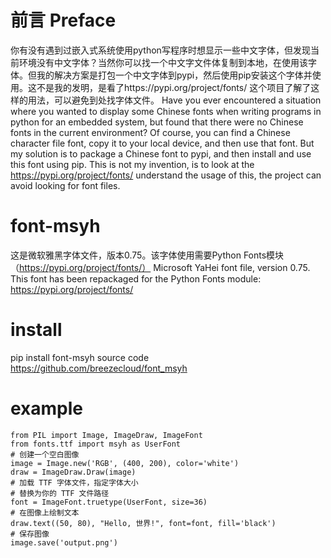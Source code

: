 # 前言 Preface
你有没有遇到过嵌入式系统使用python写程序时想显示一些中文字体，但发现当前环境没有中文字体？当然你可以找一个中文字文件体复制到本地，在使用该字体。但我的解决方案是打包一个中文字体到pypi，然后使用pip安装这个字体并使用。这不是我的发明，是看了https://pypi.org/project/fonts/ 这个项目了解了这样的用法，可以避免到处找字体文件。
Have you ever encountered a situation where you wanted to display some Chinese fonts when writing programs in python for an embedded system, but found that there were no Chinese fonts in the current environment? Of course, you can find a Chinese character file font, copy it to your local device, and then use that font. But my solution is to package a Chinese font to pypi, and then install and use this font using pip. This is not my invention, is to look at the https://pypi.org/project/fonts/ understand the usage of this, the project can avoid looking for font files.

# font-msyh 
这是微软雅黑字体文件，版本0.75。该字体使用需要Python Fonts模块（https://pypi.org/project/fonts/）
Microsoft YaHei font file, version 0.75. This font has been repackaged for the Python Fonts module: https://pypi.org/project/fonts/ 

# install
pip install font-msyh
source code https://github.com/breezecloud/font_msyh

# example
```
from PIL import Image, ImageDraw, ImageFont
from fonts.ttf import msyh as UserFont
# 创建一个空白图像
image = Image.new('RGB', (400, 200), color='white')
draw = ImageDraw.Draw(image)
# 加载 TTF 字体文件，指定字体大小
# 替换为你的 TTF 文件路径
font = ImageFont.truetype(UserFont, size=36)
# 在图像上绘制文本
draw.text((50, 80), "Hello, 世界!", font=font, fill='black')
# 保存图像
image.save('output.png')
```
